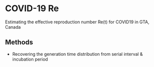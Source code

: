 # COVID-19 Re
Estimating the effective reproduction number Re(t) for COVID19 in GTA, Canada

## Methods
- Recovering the generation time distribution from serial interval & incubation period

